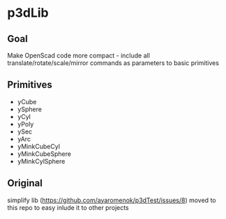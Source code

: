 # p3dLib

## Goal

Make OpenScad code more compact - include all translate/rotate/scale/mirror commands as parameters to basic primitives

## Primitives

 - yCube
 - ySphere
 - yCyl
 - yPoly
 - ySec
 - yArc
 - yMinkCubeCyl
 - yMinkCubeSphere
 - yMinkCylSphere

## Original
simplify lib (https://github.com/ayaromenok/p3dTest/issues/8) moved to this repo to easy inlude it to other projects
